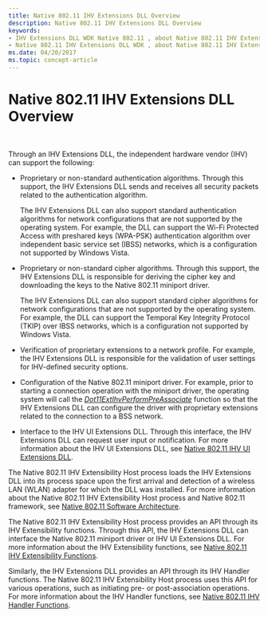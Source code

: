 ```yaml
---
title: Native 802.11 IHV Extensions DLL Overview
description: Native 802.11 IHV Extensions DLL Overview
keywords:
- IHV Extensions DLL WDK Native 802.11 , about Native 802.11 IHV Extensions DLL
- Native 802.11 IHV Extensions DLL WDK , about Native 802.11 IHV Extensions DLL
ms.date: 04/20/2017
ms.topic: concept-article
---
```


# Native 802.11 IHV Extensions DLL Overview




 

Through an IHV Extensions DLL, the independent hardware vendor (IHV) can support the following:

-   Proprietary or non-standard authentication algorithms. Through this support, the IHV Extensions DLL sends and receives all security packets related to the authentication algorithm.

    The IHV Extensions DLL can also support standard authentication algorithms for network configurations that are not supported by the operating system. For example, the DLL can support the Wi-Fi Protected Access with preshared keys (WPA-PSK) authentication algorithm over independent basic service set (IBSS) networks, which is a configuration not supported by Windows Vista.

-   Proprietary or non-standard cipher algorithms. Through this support, the IHV Extensions DLL is responsible for deriving the cipher key and downloading the keys to the Native 802.11 miniport driver.

    The IHV Extensions DLL can also support standard cipher algorithms for network configurations that are not supported by the operating system. For example, the DLL can support the Temporal Key Integrity Protocol (TKIP) over IBSS networks, which is a configuration not supported by Windows Vista.

-   Verification of proprietary extensions to a network profile. For example, the IHV Extensions DLL is responsible for the validation of user settings for IHV-defined security options.

-   Configuration of the Native 802.11 miniport driver. For example, prior to starting a connection operation with the miniport driver, the operating system will call the [*Dot11ExtIhvPerformPreAssociate*](/windows-hardware/drivers/ddi/wlanihv/nc-wlanihv-dot11extihv_perform_pre_associate) function so that the IHV Extensions DLL can configure the driver with proprietary extensions related to the connection to a BSS network.

-   Interface to the IHV UI Extensions DLL. Through this interface, the IHV Extensions DLL can request user input or notification. For more information about the IHV UI Extensions DLL, see [Native 802.11 IHV UI Extensions DLL](native-802-11-ihv-ui-extensions-dll2.md).

The Native 802.11 IHV Extensibility Host process loads the IHV Extensions DLL into its process space upon the first arrival and detection of a wireless LAN (WLAN) adapter for which the DLL was installed. For more information about the Native 802.11 IHV Extensibility Host process and Native 802.11 framework, see [Native 802.11 Software Architecture](/previous-versions/windows/hardware/wireless/native-802-11-software-architecture).

The Native 802.11 IHV Extensibility Host process provides an API through its IHV Extensibility functions. Through this API, the IHV Extensions DLL can interface the Native 802.11 miniport driver or IHV UI Extensions DLL. For more information about the IHV Extensibility functions, see [Native 802.11 IHV Extensibility Functions](./native-802-11-ihv-extensibility-functions.md).

Similarly, the IHV Extensions DLL provides an API through its IHV Handler functions. The Native 802.11 IHV Extensibility Host process uses this API for various operations, such as initiating pre- or post-association operations. For more information about the IHV Handler functions, see [Native 802.11 IHV Handler Functions](./native-802-11-ihv-handler-functions.md).

 

 
